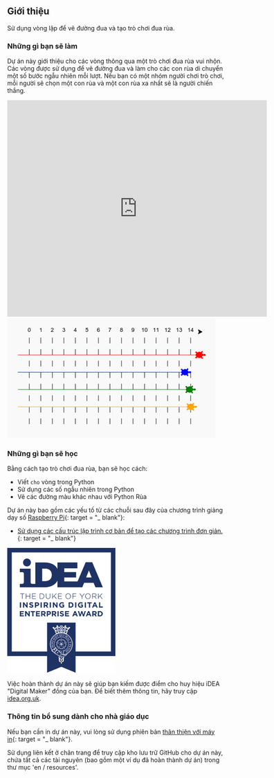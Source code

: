 ## Giới thiệu

Sử dụng vòng lặp để vẽ đường đua và tạo trò chơi đua rùa.

### Những gì bạn sẽ làm

Dự án này giới thiệu cho các vòng thông qua một trò chơi đua rùa vui nhộn. Các vòng được sử dụng để vẽ đường đua và làm cho các con rùa di chuyển một số bước ngẫu nhiên mỗi lượt. Nếu bạn có một nhóm người chơi trò chơi, mỗi người sẽ chọn một con rùa và một con rùa xa nhất sẽ là người chiến thắng.

<div class="trinket">
  <iframe src="https://trinket.io/embed/python/9339862606?outputOnly=true&start=result" width="600" height="500" frameborder="0" marginwidth="0" marginheight="0" allowfullscreen>
  </iframe>
  <img src="images/race-finished.png">
</div>

### Những gì bạn sẽ học

Bằng cách tạo trò chơi đua rùa, bạn sẽ học cách:

+ Viết `cho` vòng trong Python
+ Sử dụng các số ngẫu nhiên trong Python
+ Vẽ các đường màu khác nhau với Python Rùa

Dự án này bao gồm các yếu tố từ các chuỗi sau đây của chương trình giảng dạy số [Raspberry Pi](http://rpf.io/curriculum){: target = "_ blank"}:

+ [Sử dụng các cấu trúc lập trình cơ bản để tạo các chương trình đơn giản.](https://www.raspberrypi.org/curriculum/programming/creator/){: target = "_ blank"}

![ý kiến](images/idea.png)

Việc hoàn thành dự án này sẽ giúp bạn kiếm được điểm cho huy hiệu iDEA "Digital Maker" đồng của bạn. Để biết thêm thông tin, hãy truy cập [idea.org.uk](https://idea.org.uk).

### Thông tin bổ sung dành cho nhà giáo dục

Nếu bạn cần in dự án này, vui lòng sử dụng phiên bản [thân thiện với máy in](https://projects.raspberrypi.org/en/projects/turtle-race/print){: target = "_ blank"}.

Sử dụng liên kết ở chân trang để truy cập kho lưu trữ GitHub cho dự án này, chứa tất cả các tài nguyên (bao gồm một ví dụ đã hoàn thành dự án) trong thư mục 'en / resources'.